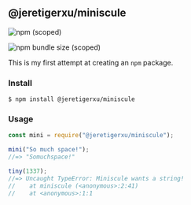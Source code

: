 ## @jeretigerxu/miniscule

![npm (scoped)](https://img.shields.io/npm/v/@jeretigerxu/miniscule)

![npm bundle size (scoped)](https://img.shields.io/bundlephobia/min/@jeretigerxu/miniscule)

This is my first attempt at creating an `npm` package.

### Install

`$ npm install @jeretigerxu/miniscule`

### Usage

```javascript
const mini = require("@jeretigerxu/miniscule");

mini("So much space!");
//=> "Somuchspace!"

tiny(1337);
//=> Uncaught TypeError: Miniscule wants a string!
//    at miniscule (<anonymous>:2:41)
//    at <anonymous>:1:1
```
